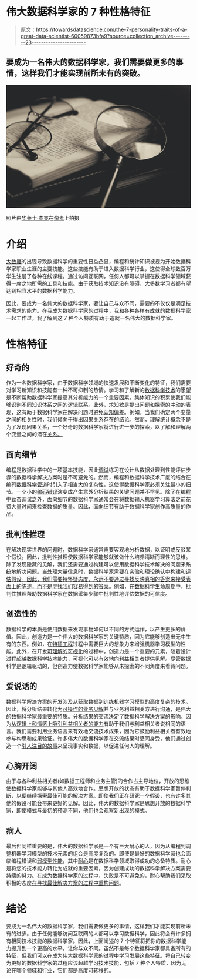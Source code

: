 # 伟大数据科学家的 7 种性格特征

> 原文：<https://towardsdatascience.com/the-7-personality-traits-of-a-great-data-scientist-60059873bfa9?source=collection_archive---------23----------------------->

## 要成为一名伟大的数据科学家，我们需要做更多的事情，这样我们才能实现前所未有的突破。

![](img/99c20f290cd8e9ecd1f89d55e7c1ff93.png)

照片由[华莱士·查克](https://www.pexels.com/@chuck)在[像素](https://www.pexels.com/)上拍摄

# 介绍

[大数据](https://www.sas.com/en_my/insights/big-data/what-is-big-data.html)的出现导致数据科学的重要性日益凸显，编程和统计知识被视为开始数据科学家职业生涯的主要技能。这些技能有助于进入数据科学行业，这使得全球数百万学生注册了各种在线课程。通过访问互联网，任何人都可以掌握在数据科学领域获得一席之地所需的工具和技能。由于获取技术知识没有障碍，大多数学习者都有望达到相当水平的数据科学能力。

因此，要成为一名伟大的数据科学家，要让自己与众不同，需要的不仅仅是满足技术需求的能力。在我成为数据科学家的过程中，我和各种各样有成就的数据科学家一起工作过，我了解到这 7 种个人特质有助于造就一名伟大的数据科学家。

# **性格特征**

## **好奇的**

作为一名数据科学家，由于数据科学领域的快速发展和不断变化的特征，我们需要对学习新知识和技能有一种不可抑制的热情。学习和了解新的[数据科学技术](https://www.datasciencecentral.com/profiles/blogs/40-techniques-used-by-data-scientists)的愿望是不断帮助数据科学家提高其分析能力的一个重要因素。集体知识的积累使我们能够识别不同知识体系之间的逻辑联系。此外，求知欲是提出问题和探索的冲动的表现，这有助于数据科学家在解决问题时避免[认知偏差](https://www.verywellmind.com/what-is-a-cognitive-bias-2794963)。例如，当我们确定两个变量之间的相关性时，我们倾向于得出因果关系存在的结论。然而，理解统计概念不是为了发现因果关系，一个好奇的数据科学家将进行进一步的探索，以了解和理解两个变量之间的潜在[关系。](https://online.stat.psu.edu/stat800/node/8/)

## 面向细节

编程是数据科学中的一项基本技能，因此[调试](https://www.geeksforgeeks.org/software-engineering-debugging/)练习在设计从数据处理到性能评估步骤的数据科学解决方案时是不可避免的。然而，编程和数据科学技术广度的结合在编码[数据科学管道](https://www.kdnuggets.com/2016/03/data-science-process.html)时引入了相当大的复杂性，这使得数据科学家必须关注最小的细节。一个小的[编码错误](https://www.geeksforgeeks.org/10-famous-bugs-in-the-computer-science-world/)演变成产生意外分析结果的关键问题并不罕见。除了在编程中勤奋调试之外，面向细节的数据科学家通常会在将数据输入机器学习算法之前花费大量时间来检查数据的质量。因此，面向细节有助于数据科学家创作高质量的作品。

## 批判性推理

在解决现实世界的问题时，数据科学家通常需要客观地分析数据，以证明或反驳某个假设。因此，批判性推理使数据科学家能够就该做什么培养清晰而理性的思维。除了发现隐藏的见解，我们还需要通过构建可以使用数据科学技术解决的问题来系统地解决问题。当处理大量信息时，数据科学家需要在实验和理论确认中构建和[评估假设。因此，我们需要持怀疑态度，永远不要通过寻找反映真相的答案来接受表面上的陈述，而不是寻找我们容易得到的](https://machinelearningmastery.com/statistical-hypothesis-tests/)[答案](https://whatis.techtarget.com/definition/availability-bias)。例如，在[数据科学生命周期](https://docs.microsoft.com/en-us/azure/machine-learning/team-data-science-process/overview)中，批判性推理帮助数据科学家在数据采集步骤中批判性地评估数据的可信度。

## 创造性的

数据科学的本质是使用数据来发现事物如何以不同的方式运作，以产生更多的价值。因此，创造力是一个伟大的数据科学家的关键特质，因为它能够创造出无中生有的东西。例如，在[特征工程](https://docs.microsoft.com/en-us/azure/machine-learning/team-data-science-process/create-features)过程中需要巨大的想象力来增强机器学习模型的性能。此外，在开发[可理解的可视化](https://informationisbeautiful.net/visualizations/what-makes-a-good-data-visualization/)的过程中，创造力是一个重要的元素，随着设计过程超越数据科学技术能力，可视化可以有效地向利益相关者提供见解。尽管数据科学是逻辑驱动的，但创造力使数据科学家能够从未探索的不同角度来看待问题。

## 爱说话的

数据科学解决方案的开发涉及从获取数据到训练机器学习模型的高度复杂的技术。因此，将分析结果转化为[可操作的业务见解](https://www.forbes.com/sites/brentdykes/2016/04/26/actionable-insights-the-missing-link-between-data-and-business-value/#4571030651e5)并与业务利益相关方进行沟通，是伟大的数据科学家最重要的特质。分析结果的交流决定了数据科学解决方案的影响，因为[从逻辑上和情感上吸引利益相关者的能力](https://www.analyticsvidhya.com/blog/2019/08/data-science-leader-guide-managing-stakeholders/)有助于我们与利益相关者说相同的语言。我们需要利用业务语言来有效地交流技术成果，因为它鼓励利益相关者有效地参与构思和成果验证。许多伟大的数据科学家在交流结果时感同身受，他们通过创造一个[引人注目的故事](https://www.forbes.com/sites/brentdykes/2016/03/31/data-storytelling-the-essential-data-science-skill-everyone-needs/)来呈现事实和数据，以促进任何人的理解。

## 心胸开阔

由于与各种利益相关者(如数据工程师和业务主管)的合作占主导地位，开放的思维使数据科学家能够与其他人高效地合作。思想开放的状态有助于数据科学家暂停判断，以便继续探索最佳可能的解决方案。即使我们正在研究一个假设，也有许多其他的假设可能会带来更好的见解。因此，伟大的数据科学家是思想开放的数据科学家，即使模式与最初的预测不同，他们也会观察新出现的模式。

## 病人

最后但同样重要的是，伟大的数据科学家是一个有巨大耐心的人，因为从编程到调整机器学习模型的技术元素的组合是高度复杂的。即使是最好的数据科学家也会面临编程错误和[弱模型性能](https://hbr.org/2018/04/if-your-data-is-bad-your-machine-learning-tools-are-useless)，其中[耐心](https://www.inc.com/rhett-power/4-tips-to-help-you-be-a-more-patient-person-science-says-you-will-be-happier.html)是在数据科学领域取得成功的必备特质。耐心是将您的技术能力转化为成就的重要因素，因为创建成功的数据科学解决方案需要持续的努力。在成为数据科学家的过程中，失败是不可避免的，耐心帮助我们采取积极的态度[在寻找最佳解决方案的过程中重构问题](https://www.fastcompany.com/3050265/three-ways-to-reframe-a-problem-to-find-innovative-solution)。

# **结论**

要成为一名伟大的数据科学家，我们需要做更多的事情，这样我们才能实现前所未有的进步。由于任何能够访问互联网的人都可以学习数据科学，因此将会有许多拥有相同技术技能的数据科学家。因此，上面阐述的 7 个特征将把你的数据科学能力提升到一个更高的水平，让你与众不同。虽然不是每个数据科学家都具备所有的特征，但我们可以在成为伟大数据科学家的过程中学习发展这些特征。将自己转变为更好的数据科学家的过程应该超越学习技术技能，包括 7 种个人特质，因为无论在哪个领域和行业，它们都是高度可转移的。